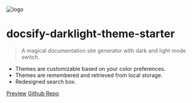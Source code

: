 ![logo](https://cdn.jsdelivr.net/npm/docsify-darklight-theme@latest/icons/docsify-darklight-theme-logo.png)

# docsify-darklight-theme-starter

> A magical documentation site generator with dark and light mode switch.

- Themes are customizable based on your color preferences.
- Themes are remembered and retrieved from local storage.
- Redesigned search box.

[Preview](https://boopathikumar018.github.io/docsify-darklight-theme)
[Github Repo](https://www.github.com/IGRohan/IGBot)
